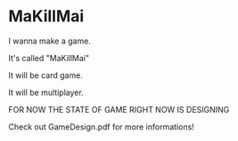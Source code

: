 # MaKillMai
I wanna make a game.

It's called "MaKillMai"

It will be card game.

It will be multiplayer.

FOR NOW THE STATE OF GAME RIGHT NOW IS DESIGNING

Check out GameDesign.pdf for more informations!